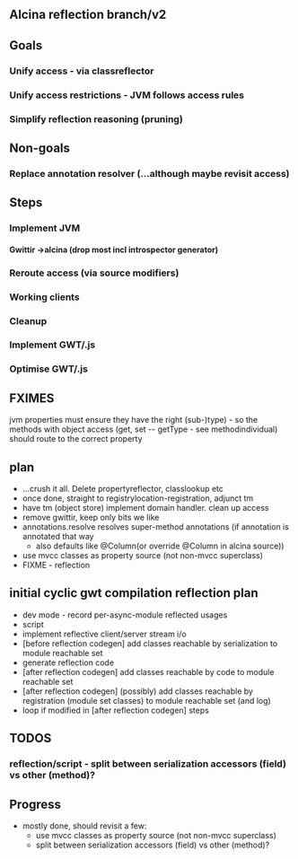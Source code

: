 ## Alcina reflection branch/v2

## Goals
### Unify access - via classreflector
### Unify access restrictions - JVM follows access rules
### Simplify reflection reasoning (pruning)


## Non-goals
### Replace annotation resolver (...although maybe revisit access)

## Steps
### Implement JVM
#### Gwittir ->alcina (drop most incl introspector generator)
### Reroute access (via source modifiers)
### Working clients
### Cleanup 
### Implement GWT/.js
### Optimise GWT/.js

## FXIMES
jvm properties must ensure they have the right (sub-)type) - so the methods with object access (get, set -- getType - see methodindividual)
should route to the correct property

## plan
*	...crush it all. Delete propertyreflector, classlookup etc
*	once done, straight to registrylocation-registration, adjunct tm
*	have tm (object store) implement domain handler. clean up access
*	remove gwittir, keep only bits we like
*	annotations.resolve resolves super-method annotations (if annotation is annotated that way 
	- also defaults like @Column(or override @Column in alcina source))
*	use mvcc classes as property source (not non-mvcc superclass)
*	FIXME - reflection

## initial cyclic gwt compilation reflection plan
*	dev mode - record per-async-module reflected usages
*	script
  *	implement reflective client/server stream i/o
  *	[before reflection codegen] add classes reachable by serialization to module reachable set
  *	generate reflection code
  *	[after reflection codegen] add classes reachable by code to module reachable set
  *	[after reflection codegen] (possibly) add classes reachable by registration (module set classes) to module reachable set (and log)
  *	loop if modified in [after reflection codegen] steps

##  	TODOS
### 	reflection/script - split between serialization accessors (field) vs other (method)?

## Progress
* mostly done, should revisit a few:
  * use mvcc classes as property source (not non-mvcc superclass)
  * split between serialization accessors (field) vs other (method)?